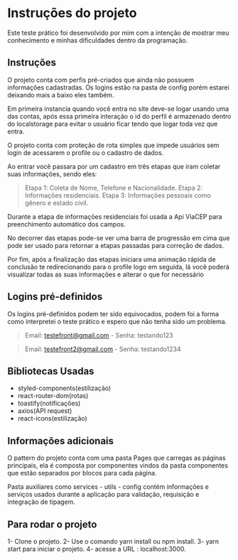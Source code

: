 # Instruções do projeto

Este teste prático foi desenvolvido por mim com a intenção de mostrar meu conhecimento e minhas dificuldades dentro da programação.

## **Instruções**

O projeto conta com perfis pré-criados que ainda não possuem informações cadastradas. Os logins estão na pasta de config porém estarei deixando mais a baixo eles também.

Em primeira instancia quando você entra no site deve-se logar usando uma das contas, após essa primeira interação o id do perfil é armazenado dentro do localstorage para evitar o usuário ficar tendo que logar toda vez que entra.

O projeto conta com proteção de rota simples que impede usuários sem login de acessarem o profile ou o cadastro de dados.

Ao entrar você passara por um cadastro em três etapas que iram coletar suas informações, sendo eles:

> Etapa 1: Coleta de Nome, Telefone e Nacionalidade.
> Etapa 2: Informações residenciais.
> Etapa 3: Informações pessoais como gênero e estado civil.

Durante a etapa de informações residenciais foi usada a Api ViaCEP para preenchimento automático dos campos.

No decorrer das etapas pode-se ver uma barra de progressão em cima que pode ser usado para retornar a etapas passadas para correção de dados.

Por fim, após a finalização das etapas iniciara uma animação rápida de conclusão te redirecionando para o profile logo em seguida, lá você poderá visualizar todas as suas informações e alterar o que for necessário

## **Logins pré-definidos**

Os logins pré-definidos podem ter sido equivocados, podem foi a forma como interpretei o teste prático e espero que não tenha sido um problema.

> Email: testefront@gmail.com - Senha: testando123

> Email: testefront2@gmail.com - Senha: testando1234

## **Bibliotecas Usadas**

- styled-components(estilização)
- react-router-dom(rotas)
- toastify(notificações)
- axios(API request)
- react-icons(estilização)

## **Informações adicionais**

O pattern do projeto conta com uma pasta Pages que carregas as páginas principais, ela é composta por componentes vindos da pasta componentes que estão separados por blocos para cada página.

Pasta auxiliares como services - utils - config contém informações e serviços usados durante a aplicação para validação, requisição e integração de tipagem.

## **Para rodar o projeto**

1- Clone o projeto.
2- Use o comando yarn install ou npm install.
3- yarn start para iniciar o projeto.
4- acesse a URL : localhost:3000.
